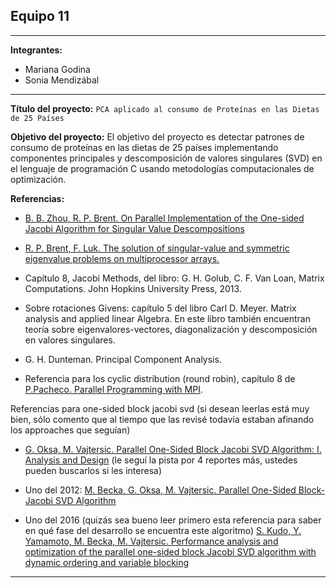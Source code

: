 ## Equipo 11


---

**Integrantes:**
  
  - Mariana Godina
  - Sonia Mendizábal

---

**Título del proyecto:** `PCA aplicado al consumo de Proteínas en las Dietas de 25 Países`

**Objetivo del proyecto:** El objetivo del proyecto es 
detectar patrones de consumo de proteínas en las dietas
de 25 países implementando componentes principales y 
descomposición de valores singulares (SVD) en 
el lenguaje de programación C usando metodologías
computacionales de optimización.

**Referencias:**

* [B. B. Zhou, R. P. Brent. On Parallel Implementation of the One-sided Jacobi Algorithm for Singular Value Descompositions](https://pdfs.semanticscholar.org/cf5e/afcd87a9fcf1c77cfb431f0b8a8518f11445.pdf)

* [R. P. Brent, F. Luk. The solution of singular-value and symmetric eigenvalue problems on multiprocessor arrays.](https://maths-people.anu.edu.au/~brent/pd/rpb084i.pdf)

* Capítulo 8, Jacobi Methods, del libro: G. H. Golub, C. F. Van Loan, Matrix Computations. John Hopkins University Press, 2013.

* Sobre rotaciones Givens: capítulo 5 del libro Carl D. Meyer. Matrix analysis and applied linear Algebra. En este libro también encuentran teoría sobre eigenvalores-vectores, diagonalización y descomposición en valores singulares.

* G. H. Dunteman. Principal Component Analysis.

* Referencia para los cyclic distribution (round robin), capítulo 8 de [P.Pacheco. Parallel Programming with MPI](http://www.cs.usfca.edu/~peter/ppmpi/).

Referencias para one-sided block jacobi svd (si desean leerlas está muy bien, sólo comento que al tiempo que las revisé todavía estaban afinando los approaches que seguían)

* [G. Oksa, M. Vajtersic. Parallel One-Sided Block Jacobi SVD Algorithm: I. Analysis and Design](https://www.cosy.sbg.ac.at/research/tr/2007-02_Oksa_Vajtersic.pdf) (le seguí la pista por 4 reportes más, ustedes pueden buscarlos si les interesa)

* Uno del 2012: [M. Becka, G. Oksa, M. Vajtersic. Parallel One-Sided Block-Jacobi SVD Algorithm](http://www.iam.fmph.uniba.sk/algoritmy2012/zbornik/14Oksa.pdf)

* Uno del 2016 (quizás sea bueno leer primero esta referencia para saber en qué fase del desarrollo se encuentra este algoritmo) [S. Kudo, Y. Yamamoto, M. Becka, M. Vajtersic. Performance analysis and optimization of the parallel one-sided block Jacobi SVD algorithm with dynamic ordering and variable blocking](http://onlinelibrary.wiley.com/doi/10.1002/cpe.4059/full)


---